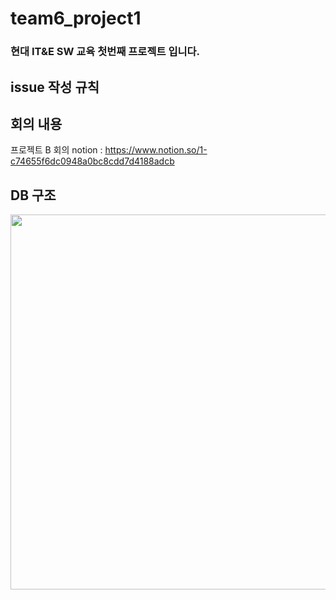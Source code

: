 # team6_project1
### 현대 IT&amp;E SW 교육 첫번째 프로젝트 입니다.

## issue 작성 규칙


## 회의 내용 
프로젝트 B 회의 notion : https://www.notion.so/1-c74655f6dc0948a0bc8cdd7d4188adcb

## DB 구조 
<img src="https://user-images.githubusercontent.com/26537043/135388225-7f54f7d6-7fef-4db3-b309-afb85541a7d8.png" width="800" height="600"/>

